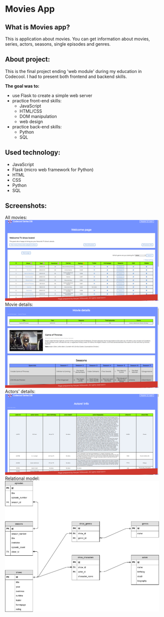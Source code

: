 # Movies App

## What is Movies app?
This is application about movies. You can get information about movies, series, actors, seasons, single episodes and genres.  

## About project:
This is the final project ending 'web module' during my education in Codecool. I had to present both frontend and backend skills.<br/>

**The goal was to:** 
* use Flask to create a simple web server
* practice front-end skills: 
  * JavaScript
  * HTML/CSS
  * DOM manipulation
  * web design
* practice back-end skills:
  * Python
  * SQL

## Used technology:
* JavaScript
* Flask (micro web framework for Python)
* HTML
* CSS
* Python
* SQL

## Screenshots:
All movies:
![alt text](https://github.com/KacperMitkowski/Movies-App/blob/master/screenshots/movies_1.png)
Movie details:
![alt text](https://github.com/KacperMitkowski/Movies-App/blob/master/screenshots/movies_2.png)
Actors' details:
![alt text](https://github.com/KacperMitkowski/Movies-App/blob/master/screenshots/movies_3.png)
Relational model:
![alt text](https://github.com/KacperMitkowski/Movies-App/blob/master/screenshots/relational_model.png)
